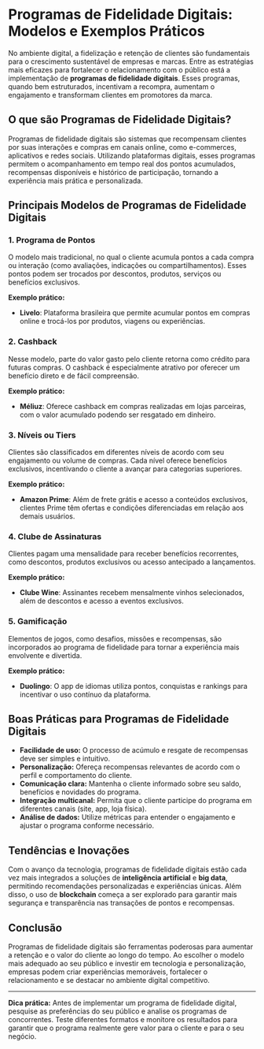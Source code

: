 # Programas de Fidelidade Digitais: Modelos e Exemplos Práticos

No ambiente digital, a fidelização e retenção de clientes são fundamentais para o crescimento sustentável de empresas e marcas. Entre as estratégias mais eficazes para fortalecer o relacionamento com o público está a implementação de **programas de fidelidade digitais**. Esses programas, quando bem estruturados, incentivam a recompra, aumentam o engajamento e transformam clientes em promotores da marca.

## O que são Programas de Fidelidade Digitais?

Programas de fidelidade digitais são sistemas que recompensam clientes por suas interações e compras em canais online, como e-commerces, aplicativos e redes sociais. Utilizando plataformas digitais, esses programas permitem o acompanhamento em tempo real dos pontos acumulados, recompensas disponíveis e histórico de participação, tornando a experiência mais prática e personalizada.

## Principais Modelos de Programas de Fidelidade Digitais

### 1. **Programa de Pontos**

O modelo mais tradicional, no qual o cliente acumula pontos a cada compra ou interação (como avaliações, indicações ou compartilhamentos). Esses pontos podem ser trocados por descontos, produtos, serviços ou benefícios exclusivos.

**Exemplo prático:**  
- **Livelo**: Plataforma brasileira que permite acumular pontos em compras online e trocá-los por produtos, viagens ou experiências.

### 2. **Cashback**

Nesse modelo, parte do valor gasto pelo cliente retorna como crédito para futuras compras. O cashback é especialmente atrativo por oferecer um benefício direto e de fácil compreensão.

**Exemplo prático:**  
- **Méliuz**: Oferece cashback em compras realizadas em lojas parceiras, com o valor acumulado podendo ser resgatado em dinheiro.

### 3. **Níveis ou Tiers**

Clientes são classificados em diferentes níveis de acordo com seu engajamento ou volume de compras. Cada nível oferece benefícios exclusivos, incentivando o cliente a avançar para categorias superiores.

**Exemplo prático:**  
- **Amazon Prime**: Além de frete grátis e acesso a conteúdos exclusivos, clientes Prime têm ofertas e condições diferenciadas em relação aos demais usuários.

### 4. **Clube de Assinaturas**

Clientes pagam uma mensalidade para receber benefícios recorrentes, como descontos, produtos exclusivos ou acesso antecipado a lançamentos.

**Exemplo prático:**  
- **Clube Wine**: Assinantes recebem mensalmente vinhos selecionados, além de descontos e acesso a eventos exclusivos.

### 5. **Gamificação**

Elementos de jogos, como desafios, missões e recompensas, são incorporados ao programa de fidelidade para tornar a experiência mais envolvente e divertida.

**Exemplo prático:**  
- **Duolingo**: O app de idiomas utiliza pontos, conquistas e rankings para incentivar o uso contínuo da plataforma.

## Boas Práticas para Programas de Fidelidade Digitais

- **Facilidade de uso:** O processo de acúmulo e resgate de recompensas deve ser simples e intuitivo.
- **Personalização:** Ofereça recompensas relevantes de acordo com o perfil e comportamento do cliente.
- **Comunicação clara:** Mantenha o cliente informado sobre seu saldo, benefícios e novidades do programa.
- **Integração multicanal:** Permita que o cliente participe do programa em diferentes canais (site, app, loja física).
- **Análise de dados:** Utilize métricas para entender o engajamento e ajustar o programa conforme necessário.

## Tendências e Inovações

Com o avanço da tecnologia, programas de fidelidade digitais estão cada vez mais integrados a soluções de **inteligência artificial** e **big data**, permitindo recomendações personalizadas e experiências únicas. Além disso, o uso de **blockchain** começa a ser explorado para garantir mais segurança e transparência nas transações de pontos e recompensas.

## Conclusão

Programas de fidelidade digitais são ferramentas poderosas para aumentar a retenção e o valor do cliente ao longo do tempo. Ao escolher o modelo mais adequado ao seu público e investir em tecnologia e personalização, empresas podem criar experiências memoráveis, fortalecer o relacionamento e se destacar no ambiente digital competitivo.

---

**Dica prática:** Antes de implementar um programa de fidelidade digital, pesquise as preferências do seu público e analise os programas de concorrentes. Teste diferentes formatos e monitore os resultados para garantir que o programa realmente gere valor para o cliente e para o seu negócio.